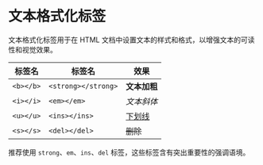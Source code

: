 # 文本格式化标签  

文本格式化标签用于在 HTML 文档中设置文本的样式和格式，以增强文本的可读性和视觉效果。

| 标签名      | 标签名 | 效果 |
| ---------- | ------------------------ | ------------------------ |
| `<b></b>` | `<strong></strong>`      | <strong>文本加粗</strong> |
| `<i></i>` | `<em></em>`              | <em>文本斜体</em> |
| `<u></u>`  | `<ins></ins>`            | <ins>下划线</ins> |
| `<s></s>`  | `<del></del>`            | <del>删除</del> |

推荐使用 `strong`、`em`、`ins`、`del` 标签，这些标签含有突出重要性的强调语境。
